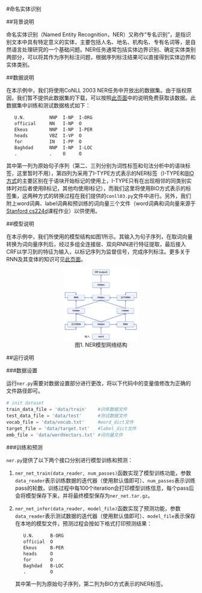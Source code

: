 #命名实体识别

##背景说明

命名实体识别（Named Entity Recognition，NER）又称作“专名识别”，是指识别文本中具有特定意义的实体，主要包括人名、地名、机构名、专有名词等，是自然语言处理研究的一个基础问题。NER任务通常包括实体边界识别、确定实体类别两部分，可以将其作为序列标注问题，根据序列标注结果可以直接得到实体边界和实体类别。

##数据说明

在本示例中，我们将使用CoNLL 2003 NER任务中开放出的数据集。由于版权原因，我们暂不提供此数据集的下载，可以按照[此页面](http://www.clips.uantwerpen.be/conll2003/ner/)中的说明免费获取该数据。此数据集中训练和测试数据格式如下：

```
   U.N.         NNP  I-NP  I-ORG
   official     NN   I-NP  O
   Ekeus        NNP  I-NP  I-PER
   heads        VBZ  I-VP  O
   for          IN   I-PP  O
   Baghdad      NNP  I-NP  I-LOC
   .            .    O     O
```

其中第一列为原始句子序列（第二、三列分别为词性标签和句法分析中的语块标签，这里暂时不用），第四列为采用了I-TYPE方式表示的NER标签（I-TYPE和[BIO方式](https://github.com/PaddlePaddle/book/tree/develop/07.label_semantic_roles)的主要区别在于语块开始标记的使用上，I-TYPE只有在出现相邻的同类别实体时对后者使用B标记，其他均使用I标记），而我们这里将使用BIO方式表示的标签集，这两种方式的转换过程在我们提供的`conll03.py`文件中进行。另外，我们附上word词典、label词典和预训练的词向量三个文件（word词典和词向量来源于[Stanford cs224d](http://cs224d.stanford.edu/)课程作业）以供使用。

##模型说明

在本示例中，我们所使用的模型结构如图1所示。其输入为句子序列，在取词向量转换为词向量序列后，经过多组全连接层、双向RNN进行特征提取，最后接入CRF以学习到的特征为输入，以标记序列为监督信号，完成序列标注。更多关于RNN及其变体的知识可见[此页面](http://book.paddlepaddle.org/06.understand_sentiment/)。
<div  align="center">  
<img src="image/ner_network.png" width = "40%"  align=center /><br>
图1. NER模型网络结构
</div>

##运行说明

###数据设置

运行`ner.py`需要对数据设置部分进行更改，将以下代码中的变量值修改为正确的文件路径即可。

```python
# init dataset
train_data_file = 'data/train'    #训练数据文件
test_data_file = 'data/test'      #测试数据文件
vocab_file = 'data/vocab.txt'     #word_dict文件
target_file = 'data/target.txt'   #label_dict文件
emb_file = 'data/wordVectors.txt' #词向量文件
```

###训练和预测

`ner.py`提供了以下两个接口分别进行模型训练和预测：

1. `ner_net_train(data_reader, num_passes)`函数实现了模型训练功能，参数`data_reader`表示训练数据的迭代器（使用默认值即可）、`num_passes`表示训练pass的轮数。训练过程中每100个iteration会打印模型训练信息，每个pass后会将模型保存下来，并将最终模型保存为`ner_net.tar.gz`。

2. `ner_net_infer(data_reader, model_file)`函数实现了预测功能，参数`data_reader`表示测试数据的迭代器（使用默认值即可）、`model_file`表示保存在本地的模型文件，预测过程会按如下格式打印预测结果：

	```
	   U.N.      B-ORG
	   official  O
	   Ekeus     B-PER
	   heads     O
	   for       O
	   Baghdad   B-LOC
	   .         O
	```
	其中第一列为原始句子序列，第二列为BIO方式表示的NER标签。
